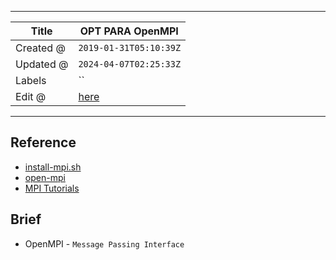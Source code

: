 -----

| Title     | OPT PARA OpenMPI                                  |
| --------- | ------------------------------------------------- |
| Created @ | `2019-01-31T05:10:39Z`                            |
| Updated @ | `2024-04-07T02:25:33Z`                            |
| Labels    | \`\`                                              |
| Edit @    | [here](https://github.com/junxnone/opt/issues/35) |

-----

## Reference

  - [install-mpi.sh](https://github.com/tensorlayer/openpose-plus/blob/master/scripts/install-mpi.sh)
  - [open-mpi](https://www.open-mpi.org/)
  - [MPI Tutorials](https://mpitutorial.com/tutorials/)

## Brief

  - OpenMPI - `Message Passing Interface`
